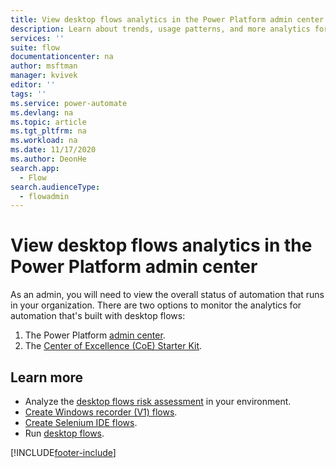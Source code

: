 ```yaml
---
title: View desktop flows analytics in the Power Platform admin center | Microsoft Docs
description: Learn about trends, usage patterns, and more analytics for desktop flows in the Power Platform admin center.
services: ''
suite: flow
documentationcenter: na
author: msftman
manager: kvivek
editor: ''
tags: ''
ms.service: power-automate
ms.devlang: na
ms.topic: article
ms.tgt_pltfrm: na
ms.workload: na
ms.date: 11/17/2020
ms.author: DeonHe
search.app: 
  - Flow
search.audienceType: 
  - flowadmin
---
```


# View desktop flows analytics in the Power Platform admin center

As an admin, you will need to view the overall status of automation that runs in your organization. There are two options to monitor the analytics for automation that's built with desktop flows:

1. The Power Platform [admin center](https://aka.ms/ppac).
1. The [Center of Excellence (CoE) Starter Kit](https://docs.microsoft.com/power-platform/guidance/coe/setup).


## Learn more

- Analyze the [desktop flows risk assessment](https://docs.microsoft.com/power-platform/guidance/coe/power-bi-govern#desktop-flows-risk-assessment) in your environment.
- [Create Windows recorder (V1) flows](create-desktop.md).
- [Create Selenium IDE flows](create-web.md).
- Run [desktop flows](run-desktop-flow.md).


[!INCLUDE[footer-include](../includes/footer-banner.md)]